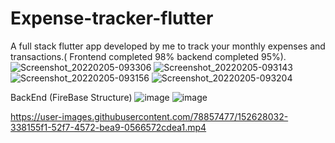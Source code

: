 # Expense-tracker-flutter
A full stack flutter app developed by me to track your monthly expenses and transactions.( Frontend completed 98% backend completed 95%).
![Screenshot_20220205-093306](https://user-images.githubusercontent.com/78857477/152628008-7650bee6-ae51-4cbf-9203-45b2f042dba3.jpg)
![Screenshot_20220205-093143](https://user-images.githubusercontent.com/78857477/152628011-9851372b-ad83-4dd1-8b44-f40ceb38d2e8.jpg)
![Screenshot_20220205-093156](https://user-images.githubusercontent.com/78857477/152628013-2fb45d45-6cc5-40d6-96e9-421dfab15e99.jpg)
![Screenshot_20220205-093204](https://user-images.githubusercontent.com/78857477/152628014-1021da96-bcee-4120-bc86-ae4166f39547.jpg)

BackEnd (FireBase Structure)
![image](https://user-images.githubusercontent.com/78857477/155463577-897c0156-6e3c-4b27-bf68-97d00b8ad732.png)
![image](https://user-images.githubusercontent.com/78857477/155463602-cec27db0-0b73-41af-a4c1-4f2e20e7c057.png)

https://user-images.githubusercontent.com/78857477/152628032-338155f1-52f7-4572-bea9-0566572cdea1.mp4


